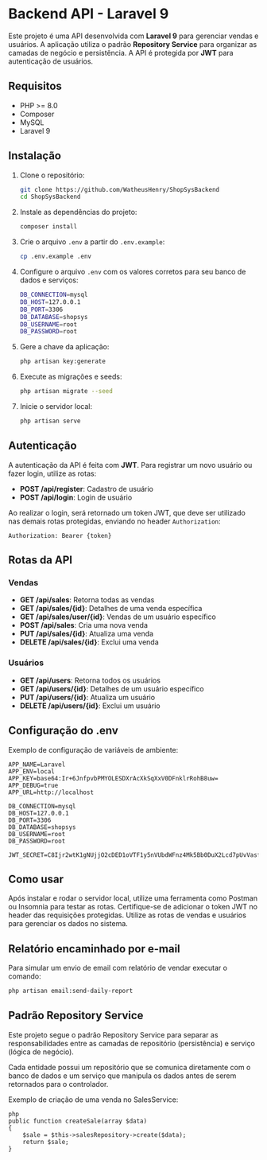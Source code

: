 # Backend API - Laravel 9

Este projeto é uma API desenvolvida com **Laravel 9** para gerenciar vendas e usuários. A aplicação utiliza o padrão **Repository Service** para organizar as camadas de negócio e persistência. A API é protegida por **JWT** para autenticação de usuários.

## Requisitos

- PHP >= 8.0
- Composer
- MySQL
- Laravel 9
  
## Instalação

1. Clone o repositório:

    ```bash
    git clone https://github.com/WatheusHenry/ShopSysBackend
    cd ShopSysBackend
    ```

2. Instale as dependências do projeto:

    ```bash
    composer install
    ```

3. Crie o arquivo `.env` a partir do `.env.example`:

    ```bash
    cp .env.example .env
    ```

4. Configure o arquivo `.env` com os valores corretos para seu banco de dados e serviços:

    ```bash
    DB_CONNECTION=mysql
    DB_HOST=127.0.0.1
    DB_PORT=3306
    DB_DATABASE=shopsys
    DB_USERNAME=root
    DB_PASSWORD=root
    ```

5. Gere a chave da aplicação:

    ```bash
    php artisan key:generate
    ```

6. Execute as migrações e seeds:

    ```bash
    php artisan migrate --seed
    ```

7. Inicie o servidor local:

    ```bash
    php artisan serve
    ```

## Autenticação

A autenticação da API é feita com **JWT**. Para registrar um novo usuário ou fazer login, utilize as rotas:

- **POST /api/register**: Cadastro de usuário
- **POST /api/login**: Login de usuário

Ao realizar o login, será retornado um token JWT, que deve ser utilizado nas demais rotas protegidas, enviando no header `Authorization`:

    Authorization: Bearer {token}

## Rotas da API

### Vendas

- **GET /api/sales**: Retorna todas as vendas
- **GET /api/sales/{id}**: Detalhes de uma venda específica
- **GET /api/sales/user/{id}**: Vendas de um usuário específico
- **POST /api/sales**: Cria uma nova venda
- **PUT /api/sales/{id}**: Atualiza uma venda
- **DELETE /api/sales/{id}**: Exclui uma venda

### Usuários

- **GET /api/users**: Retorna todos os usuários
- **GET /api/users/{id}**: Detalhes de um usuário específico
- **PUT /api/users/{id}**: Atualiza um usuário
- **DELETE /api/users/{id}**: Exclui um usuário

## Configuração do .env

Exemplo de configuração de variáveis de ambiente:

```plaintext
APP_NAME=Laravel
APP_ENV=local
APP_KEY=base64:Ir+6JnfpvbPMYOLESDXrAcXkSqXxV0DFnklrRohB8uw=
APP_DEBUG=true
APP_URL=http://localhost

DB_CONNECTION=mysql
DB_HOST=127.0.0.1
DB_PORT=3306
DB_DATABASE=shopsys
DB_USERNAME=root
DB_PASSWORD=root

JWT_SECRET=C8Ijr2wtK1gNUjjO2cDED1oVTF1y5nVUbdWFnz4Mk5Bb0DuX2Lcd7pUvVasfNGbq
```
## Como usar
  Após instalar e rodar o servidor local, utilize uma ferramenta como Postman ou Insomnia para testar as rotas.
  Certifique-se de adicionar o token JWT no header das requisições protegidas.
  Utilize as rotas de vendas e usuários para gerenciar os dados no sistema.

## Relatório encaminhado por e-mail
  Para simular um envio de email com relatório de vendar executar o comando:
  ```bash
  php artisan email:send-daily-report
  ```

## Padrão Repository Service
   Este projeto segue o padrão Repository Service para separar as responsabilidades entre as camadas de repositório (persistência) e serviço (lógica de negócio).

Cada entidade possui um repositório que se comunica diretamente com o banco de dados e um serviço que manipula os dados antes de serem retornados para o controlador.

Exemplo de criação de uma venda no SalesService:

```
php
public function createSale(array $data)
{
    $sale = $this->salesRepository->create($data);
    return $sale;
}

```
